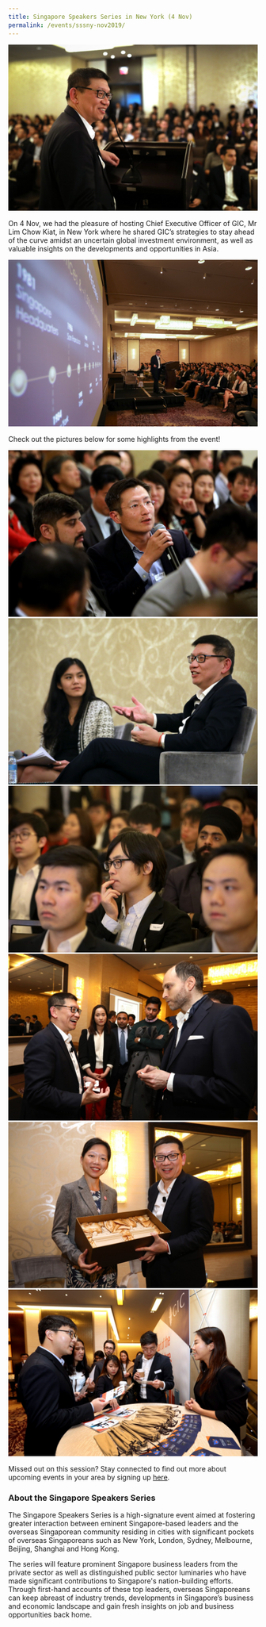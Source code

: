```yaml
---
title: Singapore Speakers Series in New York (4 Nov)
permalink: /events/sssny-nov2019/
---
```


![Image](/images/events/SSS/2019-newyork/ny1.jpg)

On 4 Nov, we had the pleasure of hosting Chief Executive Officer of GIC, Mr Lim Chow Kiat, in New York where he shared GIC’s strategies to stay ahead of the curve amidst an uncertain global investment environment, as well as valuable insights on the developments and opportunities in Asia.

![Image](/images/events/SSS/2019-newyork/ny2.jpg)

Check out the pictures below for some highlights from the event!

![Image](/images/events/SSS/2019-newyork/ny3.jpg)
![Image](/images/events/SSS/2019-newyork/ny4.jpg)
![Image](/images/events/SSS/2019-newyork/ny5.jpg)
![Image](/images/events/SSS/2019-newyork/ny6.jpg)
![Image](/images/events/SSS/2019-newyork/ny7.jpg)
![Image](/images/events/SSS/2019-newyork/ny8.jpg)

Missed out on this session? Stay connected to find out more about upcoming events in your area by signing up [here](https://go.gov.sg/sgnsignup). 

### About the Singapore Speakers Series

The Singapore Speakers Series is a high-signature event aimed at fostering greater interaction between eminent Singapore-based leaders and the overseas Singaporean community residing in cities with significant pockets of overseas Singaporeans such as New York, London, Sydney, Melbourne, Beijing, Shanghai and Hong Kong.

The series will feature prominent Singapore business leaders from the private sector as well as distinguished public sector luminaries who have made significant contributions to Singapore's nation-building efforts. Through first-hand accounts of these top leaders, overseas Singaporeans can keep abreast of industry trends, developments in Singapore’s business and economic landscape and gain fresh insights on job and business opportunities back home.
